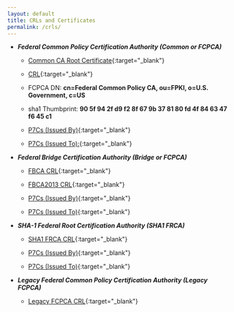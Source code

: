 ```yaml
---
layout: default
title: CRLs and Certificates
permalink: /crls/
---
```


* ***Federal Common Policy Certification Authority (Common or FCPCA)***

     * [Common CA Root Certificate](http://http.fpki.gov/fcpca/fcpca.crt){:target="_blank"}

     * [CRL](http://http.fpki.gov/fcpca/fcpca.crl){:target="_blank"}

     * FCPCA DN:  **cn=Federal Common Policy CA, ou=FPKI, o=U.S. Government, c=US**

     * sha1 Thumbprint: **90 5f 94 2f d9 f2 8f 67 9b 37 81 80 fd 4f 84 63 47 f6 45 c1**

     * [P7Cs (Issued By)](http://http.fpki.gov/fcpca/caCertsIssuedByfcpca.p7c){:target="_blank"}

     * [P7Cs (Issued To):](http://http.fpki.gov/fcpca/caCertsIssuedTofcpca.p7c){:target="_blank"}

* ***Federal Bridge Certification Authority (Bridge or FCPCA)***

     * [FBCA CRL](http://http.fpki.gov/bridge/fbca.crl){:target="_blank"}

     * [FBCA2013 CRL](http://http.fpki.gov/bridge/fbca2013.crl){:target="_blank"}  

     * [P7Cs (Issued By)](http://http.fpki.gov/bridge/caCertsIssuedByfbca2013.p7c){:target="_blank"}

     * [P7Cs (Issued To)](http://http.fpki.gov/bridge/caCertsIssuedTofbca2013.p7c){:target="_blank"}

* ***SHA-1 Federal Root Certification Authority (SHA1 FRCA)***

     * [SHA1 FRCA CRL](http://http.fpki.gov/sha1frca/sha1frca.crl){:target="_blank"}

     * [P7Cs (Issued By)](http://http.fpki.gov/sha1frca/caCertsIssuedBysha1frca.p7c){:target="_blank"}

     * [P7Cs (Issued To)](http://http.fpki.gov/sha1frca/caCertsIssuedTosha1frca.p7c){:target="_blank"}

* ***Legacy Federal Common Policy Certification Authority (Legacy FCPCA)***

     * [Legacy FCPCA CRL](http://fpkia.gsa.gov/CommonPolicy/CommonPolicy%281%29.crl){:target="_blank"}
